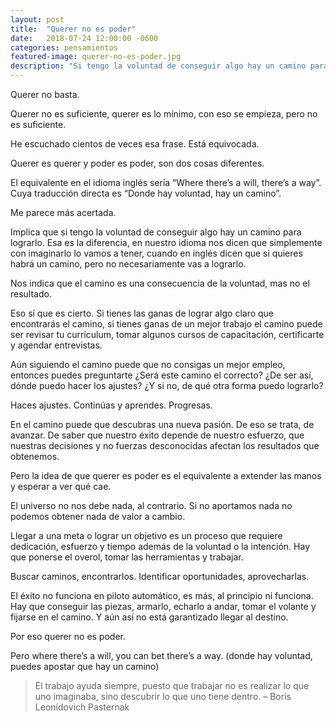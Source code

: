 ```yaml
---
layout: post
title:  "Querer no es poder"
date:   2018-07-24 12:00:00 -0600
categories: pensamientos
featured-image: querer-no-es-poder.jpg
description: "Si tengo la voluntad de conseguir algo hay un camino para lograrlo. Esa es la diferencia, en nuestro idioma nos dicen que simplemente con imaginarlo lo vamos a tener, cuando en inglés dicen que si quieres habrá un camino, pero no necesariamente vas a lograrlo."
---
```


Querer no basta.

Querer no es suficiente, querer es lo mínimo, con eso se empieza, pero no es suficiente.

He escuchado cientos de veces esa frase. Está equivocada.

Querer es querer y poder es poder, son dos cosas diferentes.

El equivalente en el idioma inglés sería “Where there’s a will, there’s a way”. Cuya traducción directa es “Donde hay voluntad, hay un camino”.

Me parece más acertada.

Implica que si tengo la voluntad de conseguir algo hay un camino para lograrlo. Esa es la diferencia, en nuestro idioma nos dicen que simplemente con imaginarlo lo vamos a tener, cuando en inglés dicen que si quieres habrá un camino, pero no necesariamente vas a lograrlo.

Nos indica que el camino es una consecuencia de la voluntad, mas no el resultado.

Eso sí que es cierto. Si tienes las ganas de lograr algo claro que encontrarás el camino, si tienes ganas de un mejor trabajo el camino puede ser revisar tu currículum, tomar algunos cursos de capacitación, certificarte y agendar entrevistas.

Aún siguiendo el camino puede que no consigas un mejor empleo, entonces puedes preguntarte ¿Será este camino el correcto? ¿De ser así, dónde puedo hacer los ajustes? ¿Y si no, de qué otra forma puedo lograrlo?

Haces ajustes. Continúas y aprendes. Progresas.

En el camino puede que descubras una nueva pasión. De eso se trata, de avanzar. De saber que nuestro éxito depende de nuestro esfuerzo, que nuestras decisiones y no fuerzas desconocidas afectan los resultados que obtenemos.

Pero la idea de que querer es poder es el equivalente a extender las manos y esperar a ver qué cae.

El universo no nos debe nada, al contrario. Si no aportamos nada no podemos obtener nada de valor a cambio.

Llegar a una meta o lograr un objetivo es un proceso que requiere dedicación, esfuerzo y tiempo además de la voluntad o la intención. Hay que ponerse el overol, tomar las herramientas y trabajar.

Buscar caminos, encontrarlos. Identificar oportunidades, aprovecharlas.

El éxito no funciona en piloto automático, es más, al principio ni funciona. Hay que conseguir las piezas, armarlo, echarlo a andar, tomar el volante y fijarse en el camino. Y aún así no está garantizado llegar al destino.

Por eso querer no es poder.

Pero where there’s a will, you can bet there’s a way. (donde hay voluntad, puedes apostar que hay un camino)

<blockquote><p>El trabajo ayuda siempre, puesto que trabajar no es realizar lo que uno imaginaba, sino descubrir lo que uno tiene dentro. – Boris Leonídovich Pasternak</p></blockquote>